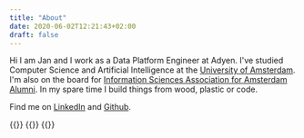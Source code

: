 ```yaml
---
title: "About"
date: 2020-06-02T12:21:43+02:00
draft: false
---
```


Hi I am Jan and I work as a Data Platform Engineer at Adyen.
I've studied Computer Science and Artificial Intelligence at the [University of Amsterdam](https://www.uva.nl/en).
I'm also on the board for [Information Sciences Association for Amsterdam Alumni](https://www.is3a.nl/).
In my spare time I build things from wood, plastic or code.

Find me on [LinkedIn](https://www.linkedin.com/in/jan-schutte-183145135/) and [Github](https://github.com/SchutteJan).

{{<fig alt="photograph of my face" caption="My face" width="250" height="250">}}
    {{<imgproxy url="local:///me.jpg" gravity="no" width="250" height="250">}}
{{</fig>}}
